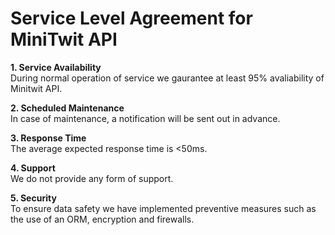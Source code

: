 # <b>Service Level Agreement for MiniTwit API</b>


<b>1. Service Availability </b> <br/>
During normal operation of service we gaurantee at least 95% avaliability of Minitwit API.

<b>2. Scheduled Maintenance </b><br/>
In case of maintenance, a notification will be sent out in advance.

<b>3. Response Time </b><br/>
The average expected response time is <50ms.

<b>4. Support </b><br/>
We do not provide any form of support.

<b>5. Security </b><br/>
To ensure data safety we have implemented preventive measures such as the use of an ORM, encryption and firewalls.